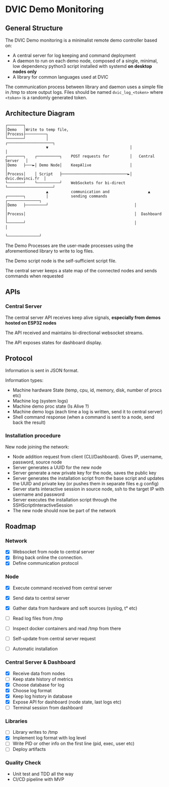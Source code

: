 # DVIC Demo Monitoring


## General Structure 

The DVIC Demo monitoring is a minimalist remote demo controller based on:

- A central server for log keeping and command deployment
- A daemon to run on each demo node, composed of a single, minimal, low dependency python3 script installed with systemd **on desktop nodes only**
- A library for common languages used at DVIC

The communication process between library and daemon uses a simple file in /tmp to store output logs.
Files should be named `dvic_log_<token>` where `<token>` is a randomly generated token.

## Architecture Diagram

```
┌───────┐
│Demo   │Write to temp file, 
│Process├─────────┐
└───────┘         │                                    ┌────────────────────┐
                  ▼                                    │                    │
┌───────┐    ┌──────────┐    POST requests for         │   Central Server   │
│Demo   ├───►│ Demo Node│    KeepAlive                 │                    │
│Process│    │ Script   ├─────────────────────────────►│   dvic.devinci.fr  │
└───────┘    └──────────┘    WebSockets for bi-direct  └────────────────────┘
                  ▲          communication and                 ▲
┌───────┐         │          sending commands            ┌──────────────┐
│Demo   ├─────────┘                                      │              │
│Process│                                                │  Dashboard   │
└───────┘                                                │              │
                                                         └──────────────┘
```


The Demo Processes are the user-made processes using the aforementioned library to write to log files.

The Demo script node is the self-sufficient script file.

The central server keeps a state map of the connected nodes and sends commands when requested


## APIs

### Central Server

The central server API receives keep alive signals, **especially from demos hosted on ESP32 nodes**

The API received and maintains bi-directional websocket streams.

The API exposes states for dashboard display.

## Protocol

Information is sent in JSON format.

Information types:
- Machine hardware State (temp, cpu, id, memory, disk, number of procs etc)
- Machine log (system logs)
- Machine demo proc state (Is Alive ?)
- Machine demo logs (each time a log is written, send it to central server)
- Shell command response (when a command is sent to a node, send back the result)

### Installation procedure

New node joining the network:

- Node addition request from client (CLI/Dashboard). Gives IP, username, password, source node
- Server generates a UUID for the new node
- Server generate a new private key for the node, saves the public key
- Server generates the installation script from the base script and updates the UUID and private key (or pushes them in separate files e.g config)
- Server starts interactive session in source node, ssh to the target IP with username and password
- Server executes the installation script through the SSHScriptInteractiveSession
- The new node should now be part of the network


## Roadmap

### Network

- [x] Websocket from node to central server
- [x] Bring back online the connection.
- [x] Define communication protocol

### Node

- [x] Execute command received from central server
- [x] Send data to central server
- [x] Gather data from hardware and soft sources (syslog, t° etc)
- [ ] Read log files from /tmp
- [ ] Inspect docker containers and read /tmp from there

- [ ] Self-update from central server request
- [ ] Automatic installation

### Central Server & Dashboard

- [x] Receive data from nodes
- [ ] Keep state history of metrics
- [x] Choose database for log
- [x] Choose log format
- [x] Keep log history in database 
- [x] Expose API for dashboard (node state, last logs etc)
- [ ] Terminal session from dashboard

### Libraries

- [ ] Library writes to /tmp
- [x] Implement log format with log level
- [ ] Write PID or other info on the first line (pid, exec, user etc)
- [ ] Deploy artifacts

### Quality Check

- Unit test and TDD all the way
- CI/CD pipeline with MVP